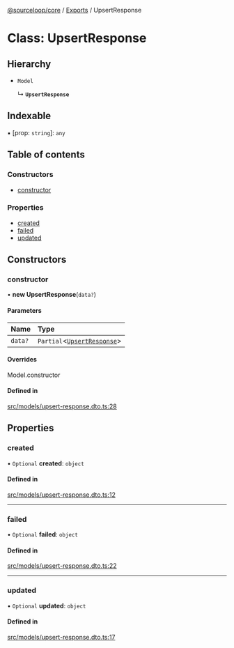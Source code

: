 [@sourceloop/core](../README.md) / [Exports](../modules.md) / UpsertResponse

# Class: UpsertResponse

## Hierarchy

- `Model`

  ↳ **`UpsertResponse`**

## Indexable

▪ [prop: `string`]: `any`

## Table of contents

### Constructors

- [constructor](UpsertResponse.md#constructor)

### Properties

- [created](UpsertResponse.md#created)
- [failed](UpsertResponse.md#failed)
- [updated](UpsertResponse.md#updated)

## Constructors

### constructor

• **new UpsertResponse**(`data?`)

#### Parameters

| Name | Type |
| :------ | :------ |
| `data?` | `Partial`<[`UpsertResponse`](UpsertResponse.md)\> |

#### Overrides

Model.constructor

#### Defined in

[src/models/upsert-response.dto.ts:28](https://github.com/sourcefuse/loopback4-microservice-catalog/blob/77bb890a2/packages/core/src/models/upsert-response.dto.ts#L28)

## Properties

### created

• `Optional` **created**: `object`

#### Defined in

[src/models/upsert-response.dto.ts:12](https://github.com/sourcefuse/loopback4-microservice-catalog/blob/77bb890a2/packages/core/src/models/upsert-response.dto.ts#L12)

___

### failed

• `Optional` **failed**: `object`

#### Defined in

[src/models/upsert-response.dto.ts:22](https://github.com/sourcefuse/loopback4-microservice-catalog/blob/77bb890a2/packages/core/src/models/upsert-response.dto.ts#L22)

___

### updated

• `Optional` **updated**: `object`

#### Defined in

[src/models/upsert-response.dto.ts:17](https://github.com/sourcefuse/loopback4-microservice-catalog/blob/77bb890a2/packages/core/src/models/upsert-response.dto.ts#L17)

